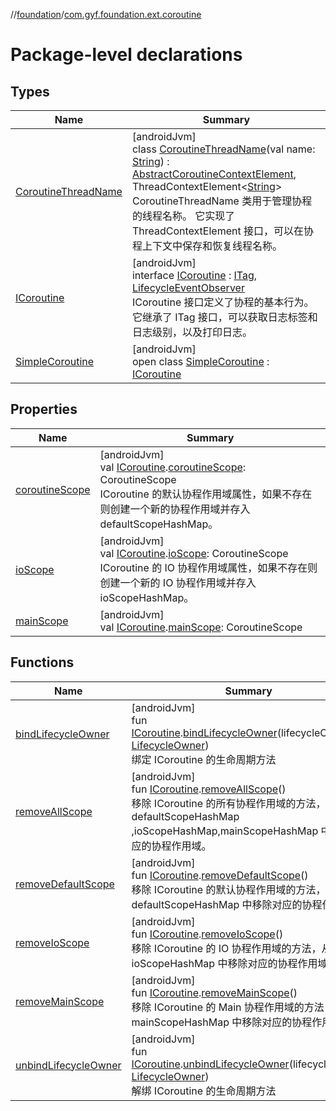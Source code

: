 //[foundation](../../index.md)/[com.gyf.foundation.ext.coroutine](index.md)

# Package-level declarations

## Types

| Name | Summary |
|---|---|
| [CoroutineThreadName](-coroutine-thread-name/index.md) | [androidJvm]<br>class [CoroutineThreadName](-coroutine-thread-name/index.md)(val name: [String](https://kotlinlang.org/api/core/kotlin-stdlib/kotlin/-string/index.html)) : [AbstractCoroutineContextElement](https://kotlinlang.org/api/core/kotlin-stdlib/kotlin.coroutines/-abstract-coroutine-context-element/index.html), ThreadContextElement&lt;[String](https://kotlinlang.org/api/core/kotlin-stdlib/kotlin/-string/index.html)&gt; <br>CoroutineThreadName 类用于管理协程的线程名称。 它实现了 ThreadContextElement 接口，可以在协程上下文中保存和恢复线程名称。 |
| [ICoroutine](-i-coroutine/index.md) | [androidJvm]<br>interface [ICoroutine](-i-coroutine/index.md) : [ITag](../com.gyf.foundation.ext.log/-i-tag/index.md), [LifecycleEventObserver](https://developer.android.com/reference/kotlin/androidx/lifecycle/LifecycleEventObserver.html)<br>ICoroutine 接口定义了协程的基本行为。 它继承了 ITag 接口，可以获取日志标签和日志级别，以及打印日志。 |
| [SimpleCoroutine](-simple-coroutine/index.md) | [androidJvm]<br>open class [SimpleCoroutine](-simple-coroutine/index.md) : [ICoroutine](-i-coroutine/index.md) |

## Properties

| Name | Summary |
|---|---|
| [coroutineScope](coroutine-scope.md) | [androidJvm]<br>val [ICoroutine](-i-coroutine/index.md).[coroutineScope](coroutine-scope.md): CoroutineScope<br>ICoroutine 的默认协程作用域属性，如果不存在则创建一个新的协程作用域并存入 defaultScopeHashMap。 |
| [ioScope](io-scope.md) | [androidJvm]<br>val [ICoroutine](-i-coroutine/index.md).[ioScope](io-scope.md): CoroutineScope<br>ICoroutine 的 IO 协程作用域属性，如果不存在则创建一个新的 IO 协程作用域并存入 ioScopeHashMap。 |
| [mainScope](main-scope.md) | [androidJvm]<br>val [ICoroutine](-i-coroutine/index.md).[mainScope](main-scope.md): CoroutineScope |

## Functions

| Name | Summary |
|---|---|
| [bindLifecycleOwner](bind-lifecycle-owner.md) | [androidJvm]<br>fun [ICoroutine](-i-coroutine/index.md).[bindLifecycleOwner](bind-lifecycle-owner.md)(lifecycleOwner: [LifecycleOwner](https://developer.android.com/reference/kotlin/androidx/lifecycle/LifecycleOwner.html))<br>绑定 ICoroutine 的生命周期方法 |
| [removeAllScope](remove-all-scope.md) | [androidJvm]<br>fun [ICoroutine](-i-coroutine/index.md).[removeAllScope](remove-all-scope.md)()<br>移除 ICoroutine 的所有协程作用域的方法，从 defaultScopeHashMap ,ioScopeHashMap,mainScopeHashMap 中移除对应的协程作用域。 |
| [removeDefaultScope](remove-default-scope.md) | [androidJvm]<br>fun [ICoroutine](-i-coroutine/index.md).[removeDefaultScope](remove-default-scope.md)()<br>移除 ICoroutine 的默认协程作用域的方法，从 defaultScopeHashMap 中移除对应的协程作用域。 |
| [removeIoScope](remove-io-scope.md) | [androidJvm]<br>fun [ICoroutine](-i-coroutine/index.md).[removeIoScope](remove-io-scope.md)()<br>移除 ICoroutine 的 IO 协程作用域的方法，从 ioScopeHashMap 中移除对应的协程作用域。 |
| [removeMainScope](remove-main-scope.md) | [androidJvm]<br>fun [ICoroutine](-i-coroutine/index.md).[removeMainScope](remove-main-scope.md)()<br>移除 ICoroutine 的 Main 协程作用域的方法，从 mainScopeHashMap 中移除对应的协程作用域。 |
| [unbindLifecycleOwner](unbind-lifecycle-owner.md) | [androidJvm]<br>fun [ICoroutine](-i-coroutine/index.md).[unbindLifecycleOwner](unbind-lifecycle-owner.md)(lifecycleOwner: [LifecycleOwner](https://developer.android.com/reference/kotlin/androidx/lifecycle/LifecycleOwner.html))<br>解绑 ICoroutine 的生命周期方法 |